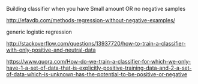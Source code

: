 
Building classifier when you have Small amount OR no negative samples

http://efavdb.com/methods-regression-without-negative-examples/

generic logistic regression

http://stackoverflow.com/questions/13937720/how-to-train-a-classifier-with-only-positive-and-neutral-data

https://www.quora.com/How-do-we-train-a-classifier-for-which-we-only-have-1-a-set-of-data-that-is-explicitly-positive-training-data-and-2-a-set-of-data-which-is-unknown-has-the-potential-to-be-positive-or-negative


